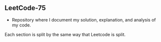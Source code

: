 ## LeetCode-75
- Repository where I document my solution, explanation, and analysis of my code.

Each section is split by the same way that Leetcode is split.
